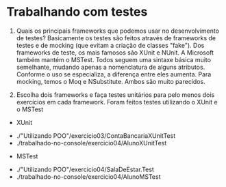 # Trabalhando com testes

1. Quais os principais frameworks que podemos usar no desenvolvimento de testes?
Basicamente os testes são feitos através de frameworks de testes e de mocking (que evitam a criação de classes "fake").
Dos frameworks de teste, os mais famosos são XUnit e NUnit. A Microsoft também mantém o MSTest. Todos seguem uma sintaxe básica muito semelhante, 
mudando apenas a nomenclatura de alguns atributos. Conforme o uso se especializa, a diferença entre eles aumenta.
Para mocking, temos o Moq e NSubstitute. Ambos são muito parecidos.

2. Escolha dois frameworks e faça testes unitários para pelo menos dois exercícios em cada framework.
Foram feitos testes utilizando o XUnit e o MSTest
- XUnit
+ ./"Utilizando POO"/exercicio03/ContaBancariaXUnitTest
+ ./trabalhado-no-console/exercicio04/AlunoXUnitTest

- MSTest
+ ./"Utilizando POO"/exercicio04/SalaDeEstar.Test
+ ./trabalhado-no-console/exercicio04/AlunoMSTest